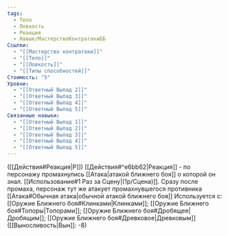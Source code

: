 ```yaml
---
tags:
  - Тело
  - Ловкость
  - Реакция
  - Навык/МастерствоКонтратакиББ
Ссылки:
  - "[[Мастерство контратаки]]"
  - "[[Тело]]"
  - "[[Ловкость]]"
  - "[[Типы способностей]]"
Стоимость: "5"
Уровни:
  - "[[Ответный Выпад 2]]"
  - "[[Ответный Выпад 3]]"
  - "[[Ответный Выпад 4]]"
  - "[[Ответный Выпад 5]]"
Связанные навыки:
  - "[[Ответный Выпад 1]]"
  - "[[Ответный Выпад 2]]"
  - "[[Ответный Выпад 3]]"
  - "[[Ответный Выпад 4]]"
  - "[[Ответный Выпад 5]]"
---
```

([[Действия#Реакция|Р]]) [[Действия#^e6bb62|Реакция]] - по персонажу промахнулись [[Атака|атакой ближнего боя]] о которой он знал. [[Использование#1 Раз за Сцену|(1р/Сцена)]]. Сразу после промаха, персонаж тут же атакует промахнувшегося противника [[Атака#Обычная атака|обычной атакой ближнего боя]] Используется с: [[Оружие Ближнего боя#Клинками|Клинками]]; [[Оружие Ближнего боя#Топоры|Топорами]]; [[Оружие Ближнего боя#Дробящее|Дробящим]]; [[Оружие Ближнего боя#Древковое|Древковым]] ([[Выносливость|Вын]]: -8)

